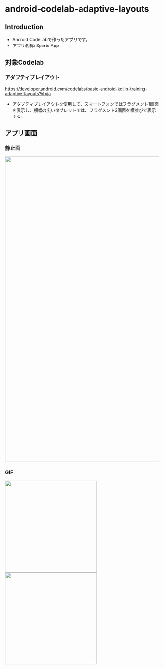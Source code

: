 # android-codelab-adaptive-layouts

Introduction
------------
- Android CodeLabで作ったアプリです。
- アプリ名称: Sports App  
  
対象Codelab
------------

### アダプティブレイアウト ###
https://developer.android.com/codelabs/basic-android-kotlin-training-adaptive-layouts?hl=ja

- アダプティブレイアウトを使用して、スマートフォンではフラグメント1画面を表示し、横幅の広いタブレットでは、フラグメント2画面を横並びで表示する。

  
アプリ画面
----  
### 静止画 ###
<img src="https://user-images.githubusercontent.com/88254716/207455719-e848160c-e54f-4a40-a8d1-a7dc784f389f.png" width="1000">
  
### GIF ###  
<img src="https://user-images.githubusercontent.com/88254716/207469692-1625db36-98ef-45b6-9d65-da8583c7c543.gif" width="300">
<img src="https://user-images.githubusercontent.com/88254716/207469701-c934a376-1513-4ed1-aec9-6caf34e3d643.gif" width="300">

